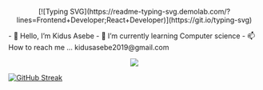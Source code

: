 <p align="center">
[![Typing SVG](https://readme-typing-svg.demolab.com/?lines=Frontend+Developer;React+Developer)](https://git.io/typing-svg)
</p>
- 👋 Hello, I’m Kidus Asebe
- 🌱 I’m currently learning Computer science
- 📫 How to reach me ... kidusasebe2019@gmail.com

  
<p align="center">
  <a href="https://skillicons.dev">
    <img src="https://skillicons.dev/icons?i=git,vim,appwrite,bash,cpp,css,dotnet,express,figma,firebase,git,html,java,js,mongodb,mysql,nextjs,nodejs,obsidian,postman,react,redux,sentry,tailwind,ts,vite" />
  </a>
</p>

[![GitHub Streak](https://streak-stats.demolab.com/?user=itskidus02&theme=dark)](https://git.io/streak-stats)

